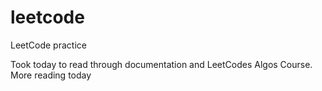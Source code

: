 # leetcode
LeetCode practice

Took today to read through documentation and LeetCodes Algos Course.
More reading today 
